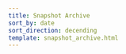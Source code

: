 ```yaml
---
title: Snapshot Archive
sort_by: date
sort_direction: decending
template: snapshot_archive.html
---
```

